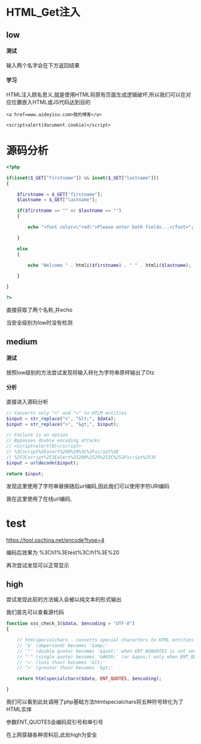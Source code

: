 # HTML_Get注入

## low

#### 测试

输入两个名字会在下方返回结果

#### 学习

HTML注入顾名思义,就是使用HTML将原有页面生成逻辑破坏,所以我们可以在对应位置嵌入HTML或JS代码达到目的

```
<a href=www.aideyisu.com>我的博客</a>

<script>alert(document.cookie)</script>
```

# 源码分析

```php
<?php

if(isset($_GET["firstname"]) && isset($_GET["lastname"]))
{

    $firstname = $_GET["firstname"];
    $lastname = $_GET["lastname"];

    if($firstname == "" or $lastname == "")
    {

        echo "<font color=\"red\">Please enter both fields...</font>";

    }

    else
    {

        echo "Welcome " . htmli($firstname) . " " . htmli($lastname);

    }

}

?>
```

直接获取了两个名称,并echo

当安全级别为low时没有检测

## medium

#### 测试

按照low级别的方法尝试发现将输入转化为字符串原样输出了Otz

#### 分析

直接进入源码分析
```php
// Converts only "<" and ">" to HTLM entities
$input = str_replace("<", "&lt;", $data);
$input = str_replace(">", "&gt;", $input);

// Failure is an option
// Bypasses double encoding attacks
// <script>alert(0)</script>
// %3Cscript%3Ealert%280%29%3C%2Fscript%3E
// %253Cscript%253Ealert%25280%2529%253C%252Fscript%253E
$input = urldecode($input);

return $input;
```

发现这里使用了字符串替换随后url编码,因此我们可以使用字符URl编码

我在这里使用了在线url编码,<h1>test</h1>
https://tool.oschina.net/encode?type=4

编码后效果为 %3Ch1%3Etest%3C/h1%3E%20

再次尝试发现可以正常显示


## high

尝试发现此前的方法输入会被以纯文本的形式输出

我们首先可以查看源代码
```php
function xss_check_3($data, $encoding = "UTF-8")
{

    // htmlspecialchars - converts special characters to HTML entities
    // '&' (ampersand) becomes '&amp;'
    // '"' (double quote) becomes '&quot;' when ENT_NOQUOTES is not set
    // "'" (single quote) becomes '&#039;' (or &apos;) only when ENT_QUOTES is set
    // '<' (less than) becomes '&lt;'
    // '>' (greater than) becomes '&gt;'

    return htmlspecialchars($data, ENT_QUOTES, $encoding);

}
```

我们可以看到此处调用了php基础方法htmlspecialchars将五种符号转化为了HTML实体

参数ENT_QUOTES会编码双引号和单引号

在上网穿越各种资料后,此处high为安全

